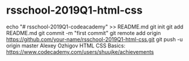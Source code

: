 # rsschool-2019Q1-html-css
echo "# rsschool-2019Q1-codeacademy" >> README.md
git init
git add README.md
git commit -m "first commit"
git remote add origin https://github.com/your-name/rsschool-2019Q1-html-css.git
git push -u origin master
Alexey Ozhigov
HTML CSS Basics: https://www.codecademy.com/users/shuujke/achievements
